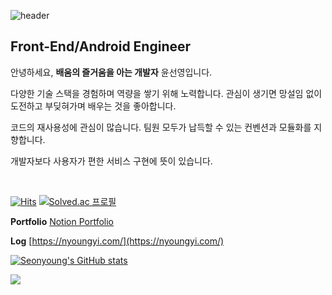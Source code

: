 ![header](https://capsule-render.vercel.app/api?type=waving&color=gradient&customColorList=3&text=Seonyoung%20Yun's%20Git&animation=fadeIn&fontSize=35&fontAlignY=40&fontAlign=75&height=250)

<h2>Front-End/Android Engineer</h2>

안녕하세요, **배움의 즐거움을 아는 개발자** 윤선영입니다.

다양한 기술 스택을 경험하며 역량을 쌓기 위해 노력합니다.
관심이 생기면 망설임 없이 도전하고 부딪혀가며 배우는 것을 좋아합니다.

코드의 재사용성에 관심이 많습니다.
팀원 모두가 납득할 수 있는 컨벤션과 모듈화를 지향합니다. 

개발자보다 사용자가 편한 서비스 구현에 뜻이 있습니다.

<br/>

[![Hits](https://hits.seeyoufarm.com/api/count/incr/badge.svg?url=https%3A%2F%2Fgithub.com%2Fnyoungnyoung&count_bg=%239DCFF7&title_bg=%23555555&icon=&icon_color=%23E7E7E7&title=Github&edge_flat=false)](https://hits.seeyoufarm.com) [![Solved.ac
프로필](http://mazassumnida.wtf/api/mini/generate_badge?boj=sa7551)](https://solved.ac/sa7551)

**Portfolio** [Notion Portfolio](https://trail-shirt-9e7.notion.site/217a45b622904c7dae2a9647cd24b7a7?pvs=4)

**Log** [https://nyoungyi.com/](https://nyoungyi.com/)


[![Seonyoung's GitHub stats](https://github-readme-stats.vercel.app/api?username=nyoungnyoung&include_all_commits=true&theme=nord&hide_border=true&count_private=true)](https://github.com/nyoungnyoung/github-readme-stats)







<img src="https://img.shields.io/badge/Python-3776AB?style=for-the-badge&logo=Python&logoColor=white">

<!--
**nyoungnyoung/nyoungnyoung** is a ✨ _special_ ✨ repository because its `README.md` (this file) appears on your GitHub profile.

Here are some ideas to get you started:

- 🔭 I’m currently working on ...
- 🌱 I’m currently learning ...
- 👯 I’m looking to collaborate on ...
- 🤔 I’m looking for help with ...
- 💬 Ask me about ...
- 📫 How to reach me: ...
- 😄 Pronouns: ...
- ⚡ Fun fact: ...
-->
